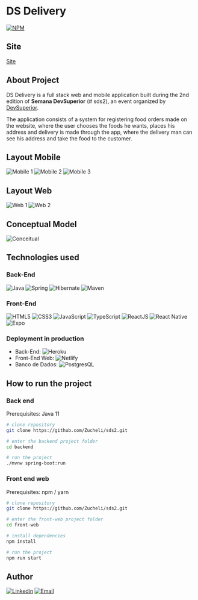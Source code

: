# DS Delivery
[![NPM](https://img.shields.io/npm/l/react)](https://github.com/Zucheli/sds2/blob/main/LICENSE) 

## Site
[Site](https://sds2-zucheli.netlify.app)

## About Project
DS Delivery is a full stack web and mobile application built during the 2nd edition of **Semana DevSuperior** (# sds2), an event organized by [DevSuperior](https://devsuperior.com).

The application consists of a system for registering food orders made on the website, where the user chooses the foods he wants, places his address and delivery is made through the app, where the delivery man can see his address and take the food to the customer. 

## Layout Mobile
![Mobile 1](https://github.com/Zucheli/sds2/blob/main/assets/mobile-tela-inicial.jpeg) ![Mobile 2](https://github.com/Zucheli/sds2/blob/main/assets/mobile-tela-pedidos.jpeg) ![Mobile 3](https://github.com/Zucheli/sds2/blob/main/assets/mobile-tela-entrega.jpeg)

## Layout Web
![Web 1](https://github.com/Zucheli/sds2/blob/main/assets/web-tela-inicial.png)
![Web 2](https://github.com/Zucheli/sds2/blob/main/assets/web-tela-pedido.png)

## Conceptual Model
![Conceitual](https://github.com/Zucheli/sds2/blob/main/assets/conceitual.png)

## Technologies used
### Back-End
![Java](https://img.shields.io/badge/Java-ED8B00?style=for-the-badge&logo=java&logoColor=white)
![Spring](https://img.shields.io/badge/Spring-6DB33F?style=for-the-badge&logo=spring&logoColor=white)
![Hibernate](https://img.shields.io/badge/Hibernate-666666?style=for-the-badge&logo=Hibernate&logoColor=white)
![Maven](https://img.shields.io/badge/Maven-EA1D2C?style=for-the-badge&logo=Apache-Maven&logoColor=white)

### Front-End
![HTML5](https://img.shields.io/badge/HTML5-E34F26?style=for-the-badge&logo=html5&logoColor=white)
![CSS3](https://img.shields.io/badge/CSS3-1572B6?style=for-the-badge&logo=css3&logoColor=white)
![JavaScript](https://img.shields.io/badge/JavaScript-323330?style=for-the-badge&logo=javascript&logoColor=F7DF1E)
![TypeScript](https://img.shields.io/badge/TypeScript-007ACC?style=for-the-badge&logo=typescript&logoColor=white)
![ReactJS](https://img.shields.io/badge/React-20232A?style=for-the-badge&logo=react&logoColor=61DAFB)
![React Native](https://img.shields.io/badge/React_Native-20232A?style=for-the-badge&logo=react&logoColor=61DAFB)
![Expo](https://img.shields.io/badge/Expo-000000?style=for-the-badge&logo=Expo&logoColor=white)

### Deployment in production
- Back-End: ![Heroku](https://img.shields.io/badge/Heroku-430098?style=for-the-badge&logo=heroku&logoColor=white)
- Front-End Web: ![Netlify](https://img.shields.io/badge/Netlify-00C7B7?style=for-the-badge&logo=netlify&logoColor=white)
- Banco de Dados: ![PostgresQL](https://img.shields.io/badge/PostgreSQL-316192?style=for-the-badge&logo=postgresql&logoColor=white)

## How to run the project
### Back end
Prerequisites: Java 11

```bash
# clone repository
git clone https://github.com/Zucheli/sds2.git

# enter the backend project folder
cd backend

# run the project
./mvnw spring-boot:run
```

### Front end web
Prerequisites: npm / yarn

```bash
# clone repository
git clone https://github.com/Zucheli/sds2.git

# enter the front-web project folder
cd front-web

# install dependencies 
npm install

# run the project
npm run start
```

## Author
[![Linkedin](https://img.shields.io/badge/Mateus_Zucheli-0077B5?style=for-the-badge&logo=linkedin&logoColor=white)](https://www.linkedin.com/in/mateus-zucheli-8b5b76171/)
[![Email](https://img.shields.io/badge/mateuszucheli@hotmail.com-0078D4?style=for-the-badge&logo=microsoft-outlook&logoColor=white)](mailto:mateuszucheli@hotmail.com)
